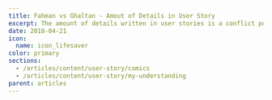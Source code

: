 ```yaml
---
title: Fahman vs Ghaltan - Amout of Details in User Story
excerpt: The amount of details written in user stories is a conflict point in Scrum team. Let's see how Fahman & Ghaltan handle it
date: 2018-04-21
icon:
  name: icon_lifesaver
color: primary
sections:
  - /articles/content/user-story/comics
  - /articles/content/user-story/my-understanding
parent: articles
---
```


